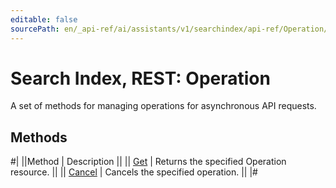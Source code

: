 ```yaml
---
editable: false
sourcePath: en/_api-ref/ai/assistants/v1/searchindex/api-ref/Operation/index.md
---
```


# Search Index, REST: Operation

A set of methods for managing operations for asynchronous API requests.

## Methods

#|
||Method | Description ||
|| [Get](get.md) | Returns the specified Operation resource. ||
|| [Cancel](cancel.md) | Cancels the specified operation. ||
|#
